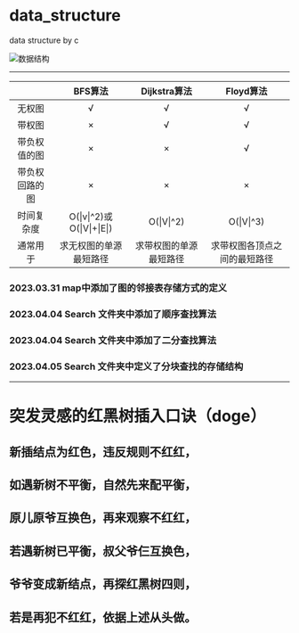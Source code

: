 # data_structure
data structure by c

![数据结构](https://ts1.cn.mm.bing.net/th/id/R-C.ab08fd8947a8b237508c949456f1b749?rik=vewYAzGtLs3cBg&riu=http%3a%2f%2fwww.deskcar.com%2fdesktop%2ffengjing%2f20131110173536%2f1.jpg&ehk=zjk0PnZYqCNLzhJmylEIKjSBw7rgKwTQJXfi7ZgFO9U%3d&risl=&pid=ImgRaw&r=0)

---

|                |          BFS算法           |      Dijkstra算法      |          Floyd算法           |
| :------------: | :------------------------: | :--------------------: | :--------------------------: |
|     无权图     |             √              |           √            |              √               |
|     带权图     |             ×              |           √            |              √               |
|  带负权值的图  |             ×              |           ×            |              √               |
| 带负权回路的图 |             ×              |           ×            |              ×               |
|   时间复杂度   | O(\|v\|^2)或O(\|V\|+\|E\|) |       O(\|V\|^2)       |          O(\|V\|^3)          |
|    通常用于    |   求无权图的单源最短路径   | 求带权图的单源最短路径 | 求带权图各顶点之间的最短路径 |

### 2023.03.31 map中添加了图的邻接表存储方式的定义

### 2023.04.04 Search 文件夹中添加了顺序查找算法

### 2023.04.04 Search 文件夹中添加了二分查找算法

### 2023.04.05 Search 文件夹中定义了分块查找的存储结构
---

# 突发灵感的红黑树插入口诀（doge）

## 新插结点为红色，违反规则不红红，

## 如遇新树不平衡，自然先来配平衡，

## 原儿原爷互换色，再来观察不红红，

## 若遇新树已平衡，叔父爷仨互换色，

## 爷爷变成新结点，再探红黑树四则，

## 若是再犯不红红，依据上述从头做。

